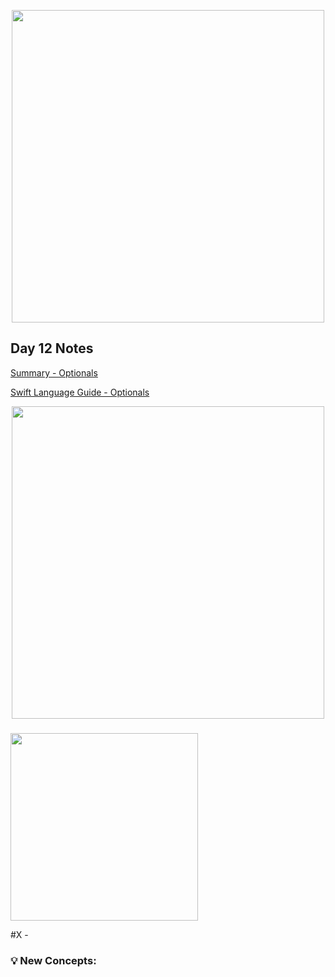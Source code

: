  <p align="center"><img src="https://github.com/neilhiddink/100DaysOfSwift/blob/master/00.%20Resources/banner.png" width="500"></p>

## Day 12 Notes

[Summary - Optionals](https://youtu.be/8yP1Y9Fh8FY)

[Swift Language Guide - Optionals](https://docs.swift.org/swift-book/LanguageGuide/TheBasics.html)

<p align="center"><img src="" width="500"></p>

### 

<img src="" width="300">

#X - 

### 💡 New Concepts:
